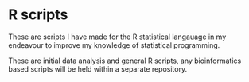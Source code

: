 # R scripts
These are scripts I have made for the R statistical langauage in my endeavour to improve my knowledge of statistical programming.

These are initial data analysis and general R scripts, any bioinformatics based scripts will be held within a separate repository.
